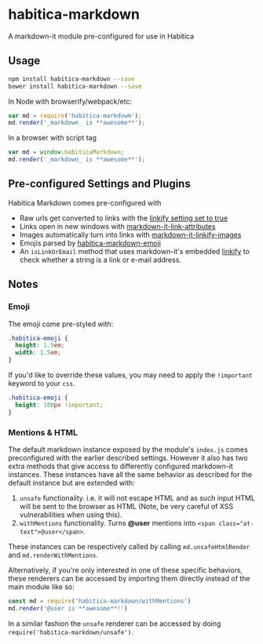 # habitica-markdown
A markdown-it module pre-configured for use in Habitica

## Usage

```bash
npm install habitica-markdown --save
bower install habitica-markdown --save
```

In Node with browserify/webpack/etc:

```js
var md = require('habitica-markdowm');
md.render('_markdown_ is **awesome**');
```

In a browser with script tag

```js
var md = window.habiticaMarkdown;
md.render('_markdown_ is **awesome**');
```

## Pre-configured Settings and Plugins

Habitica Markdown comes pre-configured with

* Raw urls get converted to links with the [linkify setting set to true](https://github.com/markdown-it/markdown-it/#linkify)
* Links open in new windows with [markdown-it-link-attributes](https://www.npmjs.com/package/markdown-it-link-attributes)
* Images automatically turn into links with [markdown-it-linkify-images](https://www.npmjs.com/package/markdown-it-linkify-images)
* Emojis parsed by [habitica-markdown-emoji](https://www.npmjs.com/package/habitica-markdown-emoji)
* An `isLinkOrEmail` method that uses markdown-it's embedded [linkify](https://soapbox.github.io/linkifyjs/) to check whether a string is a link or e-mail address.

## Notes

### Emoji

The emoji come pre-styled with:

```css
.habitica-emoji {
  height: 1.5em;
  width: 1.5em;
}
```

If you'd like to override these values, you may need to apply the `!important` keyword to your `css`.

```css
.habitica-emoji {
  height: 100px !important;
}
```

### Mentions & HTML
The default markdown instance exposed by the module's `index.js` comes preconfigured with the earlier described settings. However it also has two extra methods that give access to differently configured markdown-it instances. These instances have all the same behavior as described for the default instance but are extended with:

 1. `unsafe` functionality. i.e. it will not escape HTML and as such input HTML will be sent to the browser as HTML (Note, be very careful of XSS vulnerabilities when using this).
 2. `withMentions` functionality. Turns **@user** mentions into `<span class="at-text">@user</span>`.

These instances can be respectively called by calling `md.unsafeHtmlRender` and `md.renderWithMentions`.

Alternatively, if you're only interested in one of these specific behaviors, these renderers can be accessed by importing them directly instead of the main module like so:

```js
const md = require('habitica-markdown/withMentions')
md.render('@user is **awesome**!')
```

In a similar fashion the `unsafe` renderer can be accessed by doing `require('habitica-markdown/unsafe')`.